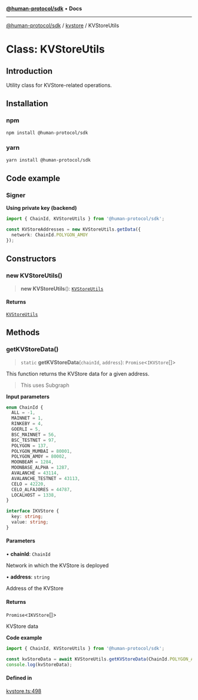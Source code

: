 [**@human-protocol/sdk**](../../README.md) • **Docs**

***

[@human-protocol/sdk](../../modules.md) / [kvstore](../README.md) / KVStoreUtils

# Class: KVStoreUtils

## Introduction

Utility class for KVStore-related operations.

## Installation

### npm
```bash
npm install @human-protocol/sdk
```

### yarn
```bash
yarn install @human-protocol/sdk
```

## Code example

### Signer

**Using private key (backend)**

```ts
import { ChainId, KVStoreUtils } from '@human-protocol/sdk';

const KVStoreAddresses = new KVStoreUtils.getData({
  network: ChainId.POLYGON_AMOY
});
```

## Constructors

### new KVStoreUtils()

> **new KVStoreUtils**(): [`KVStoreUtils`](KVStoreUtils.md)

#### Returns

[`KVStoreUtils`](KVStoreUtils.md)

## Methods

### getKVStoreData()

> `static` **getKVStoreData**(`chainId`, `address`): `Promise`\<`IKVStore`[]\>

This function returns the KVStore data for a given address.

> This uses Subgraph

**Input parameters**

```ts
enum ChainId {
  ALL = -1,
  MAINNET = 1,
  RINKEBY = 4,
  GOERLI = 5,
  BSC_MAINNET = 56,
  BSC_TESTNET = 97,
  POLYGON = 137,
  POLYGON_MUMBAI = 80001,
  POLYGON_AMOY = 80002,
  MOONBEAM = 1284,
  MOONBASE_ALPHA = 1287,
  AVALANCHE = 43114,
  AVALANCHE_TESTNET = 43113,
  CELO = 42220,
  CELO_ALFAJORES = 44787,
  LOCALHOST = 1338,
}
```

```ts
interface IKVStore {
  key: string;
  value: string;
}
```

#### Parameters

• **chainId**: `ChainId`

Network in which the KVStore is deployed

• **address**: `string`

Address of the KVStore

#### Returns

`Promise`\<`IKVStore`[]\>

KVStore data

**Code example**

```ts
import { ChainId, KVStoreUtils } from '@human-protocol/sdk';

const kvStoreData = await KVStoreUtils.getKVStoreData(ChainId.POLYGON_AMOY, "0x1234567890123456789012345678901234567890");
console.log(kvStoreData);
```

#### Defined in

[kvstore.ts:498](https://github.com/humanprotocol/human-protocol/blob/bdc9f1fd41a985bc8924e9f4afc9d6aaf52881dc/packages/sdk/typescript/human-protocol-sdk/src/kvstore.ts#L498)
